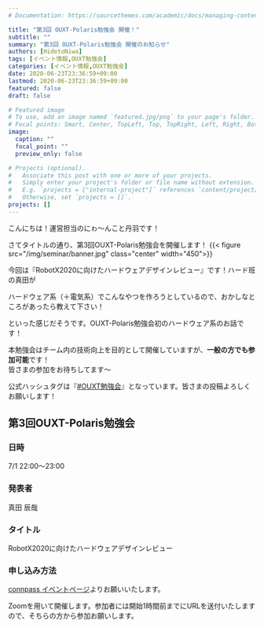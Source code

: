 ```yaml
---
# Documentation: https://sourcethemes.com/academic/docs/managing-content/

title: "第3回 OUXT-Polaris勉強会 開催！"
subtitle: ""
summary: "第3回 OUXT-Polaris勉強会 開催のお知らせ"
authors: [HidetoNiwa]
tags: [イベント情報,OUXT勉強会]
categories: [イベント情報,OUXT勉強会]
date: 2020-06-23T23:36:59+09:00
lastmod: 2020-06-23T23:36:59+09:00
featured: false
draft: false

# Featured image
# To use, add an image named `featured.jpg/png` to your page's folder.
# Focal points: Smart, Center, TopLeft, Top, TopRight, Left, Right, BottomLeft, Bottom, BottomRight.
image:
  caption: ""
  focal_point: ""
  preview_only: false

# Projects (optional).
#   Associate this post with one or more of your projects.
#   Simply enter your project's folder or file name without extension.
#   E.g. `projects = ["internal-project"]` references `content/project/deep-learning/index.md`.
#   Otherwise, set `projects = []`.
projects: []
---
```


こんにちは！運営担当のにゎ～んこと丹羽です！

さてタイトルの通り、第3回OUXT-Polaris勉強会を開催します！
{{< figure src="/img/seminar/banner.jpg" class="center" width="450">}}

今回は『RobotX2020に向けたハードウェアデザインレビュー』です！ハード班の真田が

ハードウェア系（＋電気系）でこんなやつを作ろうとしているので、おかしなところがあったら教えて下さい！

といった感じだそうです。OUXT-Polaris勉強会初のハードウェア系のお話です！

本勉強会はチーム内の技術向上を目的として開催していますが、**一般の方でも参加可能**です！<br>
皆さまの参加をお待ちしてます～

公式ハッシュタグは『[#OUXT勉強会](https://twitter.com/search?q=%23OUXT%E5%8B%89%E5%BC%B7%E4%BC%9A&src=typed_query&f=live)』となっています。皆さまの投稿よろしくお願いします！

## 第3回OUXT-Polaris勉強会

### 日時

7/1 22:00～23:00

### 発表者

真田 辰哉

### タイトル
RobotX2020に向けたハードウェアデザインレビュー

### 申し込み方法

[connpass イベントページ](https://ouxt-polaris.connpass.com/event/180579/)よりお願いいたします。

Zoomを用いて開催します。参加者には開始1時間前までにURLを送付いたしますので、そちらの方から参加お願いします。
